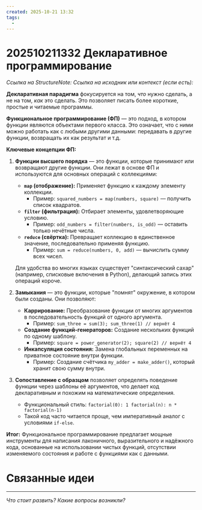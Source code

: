 ```yaml
---
created: 2025-10-21 13:32
tags:
  - 
---
```

# 202510211332 Декларативное программирование

*Ссылка на StructureNote:*
*Ссылка на исходник или контекст (если есть):*

**Декларативная парадигма** фокусируется на том, _что_ нужно сделать, а не на том, _как_ это сделать. Это позволяет писать более короткие, простые и читаемые программы.

**Функциональное программирование (ФП)** — это подход, в котором функции являются объектами первого класса. Это означает, что с ними можно работать как с любыми другими данными: передавать в другие функции, возвращать их как результат и т.д.

**Ключевые концепции ФП:**

1. **Функции высшего порядка** — это функции, которые принимают или возвращают другие функции. Они лежат в основе ФП и используются для основных операций с коллекциями:
    
    - **`map` (отображение):** Применяет функцию к каждому элементу коллекции.
        - Пример: `squared_numbers = map(numbers, square)` — получить список квадратов.
    - **`filter` (фильтрация):** Отбирает элементы, удовлетворяющие условию.
        - Пример: `odd_numbers = filter(numbers, is_odd)` — оставить только нечётные числа.
    - **`reduce` (свёртка):** Превращает коллекцию в единственное значение, последовательно применяя функцию.
        - Пример: `sum = reduce(numbers, 0, add)` — вычислить сумму всех чисел.

    Для удобства во многих языках существует "синтаксический сахар" (например, списковые включения в Python), делающий запись этих операций короче.

2. **Замыкания** — это функции, которые "помнят" окружение, в котором были созданы. Они позволяют:
    
    - **Каррирование:** Преобразование функции от многих аргументов в последовательность функций от одного аргумента.
        - Пример: `sum_three = sum(3); sum_three(1) // вернёт 4`
    - **Создание функций-генераторов:** Создание нескольких функций по одному шаблону.
        - Пример: `square = power_generator(2); square(2) // вернёт 4`
    - **Инкапсуляция состояния:** Замена глобальных переменных на приватное состояние внутри функции.
        - Пример: Создание счётчика `my_adder = make_adder()`, который хранит свою сумму внутри.
            
3. **Сопоставление с образцом** позволяет определять поведение функции через шаблоны её аргументов, что делает код декларативным и похожим на математические определения.
    
    - Функциональный стиль: `factorial(0): 1 factorial(n): n * factorial(n-1)`
    - Такой код часто читается проще, чем императивный аналог с условиями `if-else`.

**Итог:** Функциональное программирование предлагает мощные инструменты для написания лаконичного, выразительного и надёжного кода, основанные на использовании чистых функций, отсутствии изменяемого состояния и работе с функциями как с данными.

# Связанные идеи

---

*Что стоит развить? Какие вопросы возникли?*
